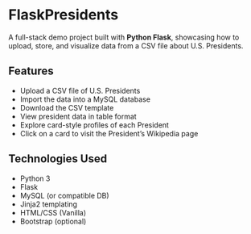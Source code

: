 # FlaskPresidents

A full-stack demo project built with **Python Flask**, showcasing how to upload, store, and visualize data from a CSV file about U.S. Presidents.

## Features

- Upload a CSV file of U.S. Presidents
- Import the data into a MySQL database
- Download the CSV template
- View president data in table format
- Explore card-style profiles of each President
- Click on a card to visit the President’s Wikipedia page

## Technologies Used

- Python 3
- Flask
- MySQL (or compatible DB)
- Jinja2 templating
- HTML/CSS (Vanilla)
- Bootstrap (optional)


